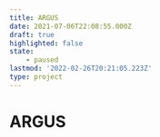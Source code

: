 ```yaml
---
title: ARGUS
date: 2021-07-06T22:08:55.000Z
draft: true
highlighted: false
state:
    - paused
lastmod: '2022-02-26T20:21:05.223Z'
type: project
---
```

# ARGUS